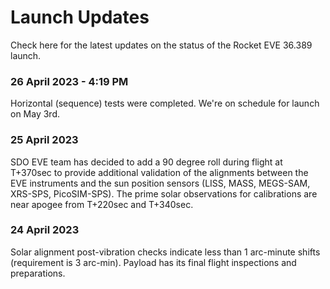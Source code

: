 # Launch Updates

Check here for the latest updates on the status of the Rocket EVE 36.389 launch.

### 26 April 2023 - 4:19 PM

Horizontal (sequence) tests were completed. We're on schedule for launch on May 3rd.

### 25 April 2023

SDO EVE team has decided to add a 90 degree roll during flight at T+370sec to provide additional validation of the alignments between the EVE instruments and the sun position sensors (LISS, MASS, MEGS-SAM, XRS-SPS, PicoSIM-SPS). The prime solar observations for calibrations are near apogee from T+220sec and T+340sec.

### 24 April 2023

Solar alignment post-vibration checks indicate less than 1 arc-minute shifts (requirement is 3 arc-min).
Payload has its final flight inspections and preparations.

